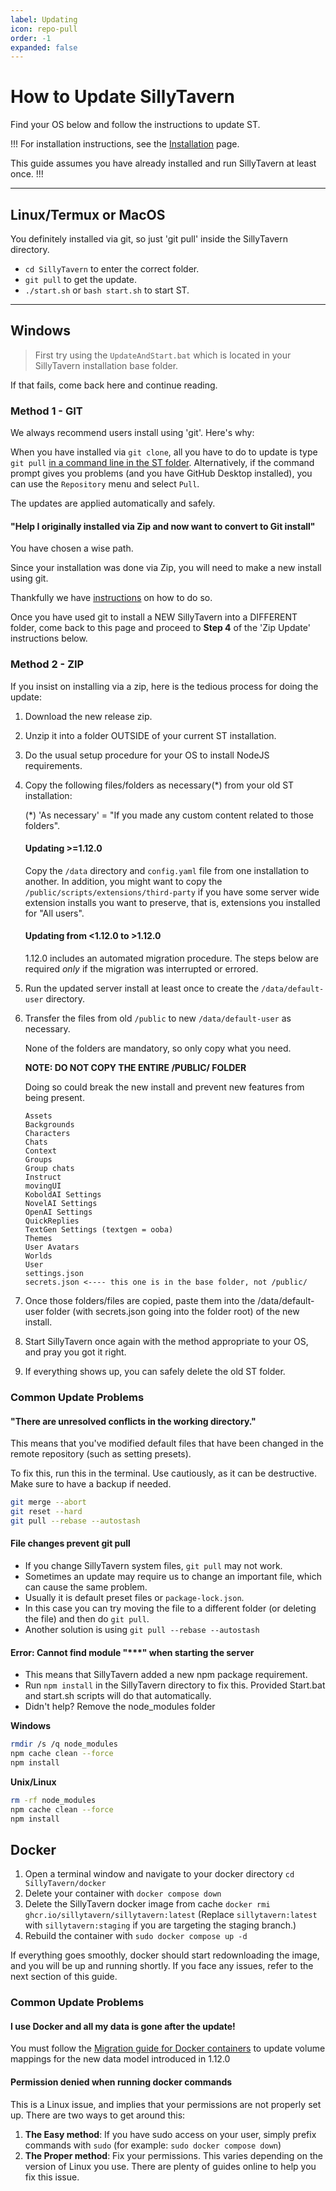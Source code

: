 ```yaml
---
label: Updating
icon: repo-pull
order: -1
expanded: false
---
```


# How to Update SillyTavern

Find your OS below and follow the instructions to update ST.

!!! For installation instructions, see the [Installation](/Installation/index.md) page.

This guide assumes you have already installed and run SillyTavern at least once.
!!!

----

## Linux/Termux or MacOS

You definitely installed via git, so just 'git pull' inside the SillyTavern directory.

- `cd SillyTavern` to enter the correct folder.
- `git pull` to get the update.
- `./start.sh` or `bash start.sh` to start ST.

----

## Windows

>First try using the `UpdateAndStart.bat` which is located in your SillyTavern installation base folder.

If that fails, come back here and continue reading.

### Method 1 - GIT

We always recommend users install using 'git'. Here's why:

When you have installed via `git clone`, all you have to do to update is type `git pull` [in a command line in the ST folder](https://www.google.com/search?q=how+to+open+command+prompt+in+a+folder).
Alternatively, if the command prompt gives you problems (and you have GitHub Desktop installed), you can use the `Repository` menu and select `Pull`.

The updates are applied automatically and safely.

#### "Help I originally installed via Zip and now want to convert to Git install"

You have chosen a wise path.

Since your installation was done via Zip, you will need to make a new install using git.

Thankfully we have [instructions](/Installation/Windows.md) on how to do so.

Once you have used git to install a NEW SillyTavern into a DIFFERENT folder, come back to this page and proceed to **Step 4** of the 'Zip Update' instructions below.

### Method 2 - ZIP

If you insist on installing via a zip, here is the tedious process for doing the update:

1. Download the new release zip.
2. Unzip it into a folder OUTSIDE of your current ST installation.
3. Do the usual setup procedure for your OS to install NodeJS requirements.

4. Copy the following files/folders as necessary(*) from your old ST installation:

    (*) 'As necessary' = "If you made any custom content related to those folders".
    
    #### Updating >=1.12.0
    
    Copy the `/data` directory and `config.yaml` file from one installation to another. In addition, you might want to copy the `/public/scripts/extensions/third-party` if you have some server wide extension installs you want to preserve, that is, extensions you installed for "All users".
    
    #### Updating from <1.12.0 to >1.12.0
    
    1.12.0 includes an automated migration procedure. The steps below are required *only* if the migration was interrupted or errored.

5. Run the updated server install at least once to create the `/data/default-user` directory.
6. Transfer the files from old `/public` to new `/data/default-user` as necessary.
    
    None of the folders are mandatory, so only copy what you need.
    
    **NOTE: DO NOT COPY THE ENTIRE /PUBLIC/ FOLDER**
    
    Doing so could break the new install and prevent new features from being present.
    
    ```plaintext
    Assets
    Backgrounds
    Characters
    Chats
    Context
    Groups
    Group chats
    Instruct
    movingUI
    KoboldAI Settings
    NovelAI Settings
    OpenAI Settings
    QuickReplies
    TextGen Settings (textgen = ooba)
    Themes
    User Avatars
    Worlds
    User
    settings.json
    secrets.json <---- this one is in the base folder, not /public/
    ```

7. Once those folders/files are copied, paste them into the /data/default-user folder (with secrets.json going into the folder root) of the new install.
8. Start SillyTavern once again with the method appropriate to your OS, and pray you got it right.
9. If everything shows up, you can safely delete the old ST folder.

### Common Update Problems

#### "There are unresolved conflicts in the working directory."

This means that you've modified default files that have been changed in the remote repository (such as setting presets).

To fix this, run this in the terminal. Use cautiously, as it can be destructive. Make sure to have a backup if needed.

```bash
git merge --abort
git reset --hard
git pull --rebase --autostash
```

#### File changes prevent git pull

- If you change SillyTavern system files, `git pull` may not work.
- Sometimes an update may require us to change an important file, which can cause the same problem.
- Usually it is default preset files or `package-lock.json`.
- In this case you can try moving the file to a different folder (or deleting the file) and then do `git pull`.
- Another solution is using `git pull --rebase --autostash`

#### Error: Cannot find module "***" when starting the server

- This means that SillyTavern added a new npm package requirement.
- Run `npm install` in the SillyTavern directory to fix this. Provided Start.bat and start.sh scripts will do that automatically.
- Didn't help? Remove the node_modules folder

**Windows**

```bash
rmdir /s /q node_modules
npm cache clean --force
npm install
```

**Unix/Linux**

```bash
rm -rf node_modules
npm cache clean --force
npm install
```

## Docker

1. Open a terminal window and navigate to your docker directory `cd SillyTavern/docker`
2. Delete your container with `docker compose down`
3. Delete the SillyTavern docker image from cache `docker rmi ghcr.io/sillytavern/sillytavern:latest` (Replace `sillytavern:latest` with `sillytavern:staging` if you are targeting the staging branch.)
4. Rebuild the container with `sudo docker compose up -d`

If everything goes smoothly, docker should start redownloading the image, and you will be up and running shortly. If you face any issues, refer to the next section of this guide.

### Common Update Problems
#### I use Docker and all my data is gone after the update!

You must follow the [Migration guide for Docker containers](/Installation/Updating/ST-1.12.0-Migration-Guide.md#containerized-docker-installs)
 to update volume mappings for the new data model introduced in 1.12.0

#### Permission denied when running docker commands

This is a Linux issue, and implies that your permissions are not properly set up. There are two ways to get around this:

1. **The Easy method**: If you have sudo access on your user, simply prefix commands with `sudo` (for example: `sudo docker compose down`) 
2. **The Proper method**: Fix your permissions. This varies depending on the version of Linux you use. There are plenty of guides online to help you fix this issue.
